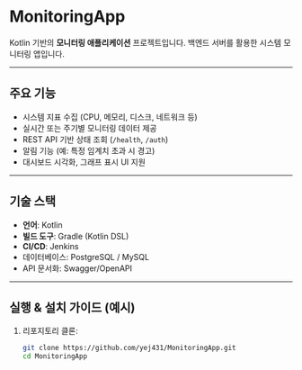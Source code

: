 # MonitoringApp

Kotlin 기반의 **모니터링 애플리케이션** 프로젝트입니다. 백엔드 서버를 활용한 시스템 모니터링 앱입니다.

---

##  주요 기능
- 시스템 지표 수집 (CPU, 메모리, 디스크, 네트워크 등)
- 실시간 또는 주기별 모니터링 데이터 제공
- REST API 기반 상태 조회 (`/health`, `/auth`)
- 알림 기능 (예: 특정 임계치 초과 시 경고)
- 대시보드 시각화, 그래프 표시 UI 지원

---

##  기술 스택
- **언어**: Kotlin
- **빌드 도구**: Gradle (Kotlin DSL)
- **CI/CD**: Jenkins 
- 데이터베이스: PostgreSQL / MySQL
- API 문서화: Swagger/OpenAPI

---

##  실행 & 설치 가이드 (예시)
1. 리포지토리 클론:
   ```bash
   git clone https://github.com/yej431/MonitoringApp.git
   cd MonitoringApp
